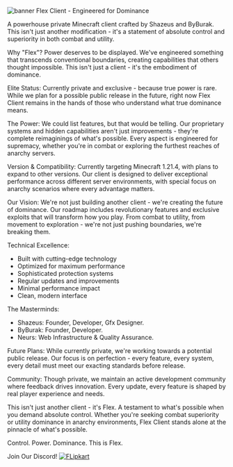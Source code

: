 ![banner](https://github.com/user-attachments/assets/3cc1a5e5-905b-4188-a973-560bdeb1e593)
Flex Client - Engineered for Dominance

A powerhouse private Minecraft client crafted by Shazeus and ByBurak. This isn't just another modification - it's a statement of absolute control and superiority in both combat and utility.

Why "Flex"?
Power deserves to be displayed. We've engineered something that transcends conventional boundaries, creating capabilities that others thought impossible. This isn't just a client - it's the embodiment of dominance.

Elite Status:
Currently private and exclusive - because true power is rare. While we plan for a possible public release in the future, right now Flex Client remains in the hands of those who understand what true dominance means.

The Power:
We could list features, but that would be telling. Our proprietary systems and hidden capabilities aren't just improvements - they're complete reimaginings of what's possible. Every aspect is engineered for supremacy, whether you're in combat or exploring the furthest reaches of anarchy servers.

Version & Compatibility:
Currently targeting Minecraft 1.21.4, with plans to expand to other versions. Our client is designed to deliver exceptional performance across different server environments, with special focus on anarchy scenarios where every advantage matters.

Our Vision:
We're not just building another client - we're creating the future of dominance. Our roadmap includes revolutionary features and exclusive exploits that will transform how you play. From combat to utility, from movement to exploration - we're not just pushing boundaries, we're breaking them.

Technical Excellence:
- Built with cutting-edge technology
- Optimized for maximum performance
- Sophisticated protection systems
- Regular updates and improvements
- Minimal performance impact
- Clean, modern interface

The Masterminds:
- Shazeus: Founder, Developer, Gfx Designer.
- ByBurak: Founder, Developer.
- Neurs: Web Infrastructure & Quality Assurance.



Future Plans:
While currently private, we're working towards a potential public release. Our focus is on perfection - every feature, every system, every detail must meet our exacting standards before release.

Community:
Though private, we maintain an active development community where feedback drives innovation. Every update, every feature is shaped by real player experience and needs.

This isn't just another client - it's Flex. A testament to what's possible when you demand absolute control. Whether you're seeking combat superiority or utility dominance in anarchy environments, Flex Client stands alone at the pinnacle of what's possible.

Control. Power. Dominance. This is Flex.

Join Our Discord!
[![FLipkart](https://github.com/user-attachments/assets/24923d86-e85c-4a76-979d-9b1b450fb918)](https://discord.gg/PWuvuGgZPP)
